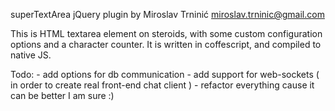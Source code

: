 superTextArea jQuery plugin
by Miroslav Trninić
miroslav.trninic@gmail.com

This is HTML textarea element  on steroids, with some custom configuration options and a character counter. It is written in coffescript, and compiled to native JS.

Todo:
    - add options for db communication
    - add support for web-sockets ( in order to create real front-end chat client )
    - refactor everything cause it can be better I am sure :)

